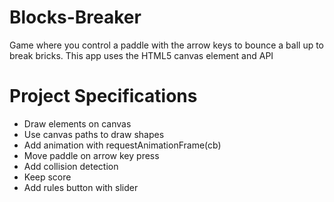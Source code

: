 # Blocks-Breaker


Game where you control a paddle with the arrow keys to bounce a ball up to break bricks. This app uses the HTML5 canvas element and API

# Project Specifications

- Draw elements on canvas
- Use canvas paths to draw shapes
- Add animation with requestAnimationFrame(cb)
- Move paddle on arrow key press
- Add collision detection
- Keep score
- Add rules button with slider
